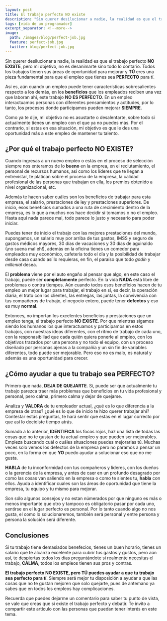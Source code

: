 ```yaml
---
layout: post
title: El trabajo perfecto NO existe
description: "Sin querer desilucionar a nadie, la realidad es que el trabajo perfecto NO EXISTE, pero mi objetivo, no es desanimarte sino todo lo contario. Todos los trabajos tienen sus áreas de oportunidad para mejorar y TÚ eres una pieza fundamental para que el empleo que tienes sea PERFECTO para tí."
tags: [vida de un programador]
excerpt_separator: <!--more-->
image:
  path: /images/blog/perfect-job.jpg
  feature: perfect-job.jpg
  twitter: blog/perfect-job.jpg
---
```


Sin querer desilucionar a nadie, la realidad es que el trabajo perfecto **NO EXISTE**, pero mi objetivo, no es desanimarte sino todo lo contario. Todos los trabajos tienen sus áreas de oportunidad para mejorar y **TÚ** eres una pieza fundamental para que el empleo que tienes sea **PERFECTO** para tí.

<!--more-->

Así es, aún cuando un empleo puede tener características sobresalientes respecto a los demás, en los **beneficios** que los empleados reciben una vez que laboran ahí, este trabajo **NO ES PERFECTO**. En un empleo interactuamos personas con diferentes pensamientos y actitudes, por lo tanto, los procesos donde participamos pueden mejorar **SIEMPRE**.

Como ya te dije, mi objetivo no es asustarte o desalentarte, sobre todo si actualmente tienes un empleo con el que ya no puedes más. Por el contrario, si estas en esa situación, mi objetivo es que le des una oportunidad más a este empleo de mantener tu talento.

## ¿Por qué el trabajo perfecto NO EXISTE?

Cuando ingresas a un nuevo empleo o estás en el proceso de selección siempre nos enteramos de lo **bueno** en la emprea, en el reclutamiento, el personal de recursos humanos, así como los líderes que te llegan a entrevistar, te platican sobre el proceso de la empresa, la calidad profesional de las personas que trabajan en ella, los premios obtenido a nivel organizacional, etc.

Además te hacen saber cuáles son los beneficios de trabajar para esta empresa, el salario, prestaciones de ley y prestaciones superiores. De inicio, esos beneficios sumados a una ruta de crecimiento dentro de la empresa, es lo que a muchos nos hace decidir si tomamos o no el empleo. Hasta aquí nada parece mal, todo parece lo justo y necesario para poder iniciar.

Puedes tener de inicio el trabajo con las mejores prestaciones del mundo, supongamos, un salario muy por arriba de tus gastos, IMSS y seguro de gastos médicos mayores, 30 días de vacaciones y 30 días de aguinaldo (¡no suena mal eh!), además en la oficina tienes un comedor para empleados muy económico, cafetería todo el día y la posibilidad de trabajar desde casa cuando así lo requieras, en fin, el paraíso que todo *godín* y *millenial* desea.

El **problema** viene por el auto engaño al pensar que algo, en este caso el trabajo, puede ser **completamente** perfecto. En la vida **NADA** está libre de problemas o contra tiempos. Aún cuando todos esos beneficios hacen de tu empleo un mejor lugar para trabajar, el trabajo en sí, es decir, la operación diaria, el trato con los clientes, las entregas, las juntas, la convivencia con tus compañeros de trabajo, el negocio entero, puede tener **defectos** y eso es muy **normal**.

Entonces, no importan los excelentes beneficios y prestaciones que un empleo tenga, el trabajo perfecto **NO EXISTE**. Por que mientras sigamos siendo los humanos los que interactuamos y participamos en estos trabajos, con nuestras ideas diferentes, con el ritmo de trabajo de cada uno, con la responasibiliad que cada quién quiera ponerle al empleo, con los objetivos trazados por una persona y no todo el equipo, con un proceso diseñado por personas ajenas a la compañía y un sin fin de variables diferentes, todo puede ser mejorable. Pero eso no es malo, es natural y además es una oportunidad para crecer.

## ¿Cómo ayudar a que tu trabajo sea PERFECTO?

Primero que nada, **DEJA DE QUEJARTE**. Si, puede ser que actualmente tu trabajo parezca traer más problemas que beneficios en tu vida profesional y personal, pero calma, primero calma y dejar de quejarse.

Analiza y **VALORA** de tu empleador actual, ¿qué es lo que diferencia a la empresa de otras? ¿qué es lo que de inicio te hizo querer trabajar ahí? Contestar estás preguntas, te hará sentir que estas en el lugar correcto por que así lo decidiste tiempo atrás.

Sumado a lo anterior, **IDENTIFICA** los focos rojos, haz una lista de todas las cosas que no te gustan de tu actual empleo y que pueden ser mejorables. Empieza buscando cuál o cuáles situaciones puedes mejorarlas tú. Muchas veces solo vemos los defectos de la empresa pero no paramos a pensar un poco, en la forma en que **YO** puedo ayudar a solucionar eso que no me gusta.

**HABLA** de tu inconformidad con tus compañeros y líderes, con los dueños o la gerencia de la empresa, y antes de caer en un profundo desagrado por como las cosas van saliendo en la empresa o como te sientes tu, **habla** con ellos. Ayuda a identificar cuales son las áreas de oportunidad que tiene la empresa, tu equipo y tu mismo para mejorar.

Son sólo algunos consejos y no estan númerados por que ninguno es más o menos importante que otro y tampoco es obligatorio pasar por cada uno, sentirse en el lugar perfecto es personal. Por lo tanto cuando algo no nos gusta, el como lo solucionaremos, también será personal y entre persona y persona la solución será diferente.

## Conclusiones

Si tu trabajo tiene demasiados benefecios, tienes un buen horario, tienes un salario que te alcanza excelente para cubrir tus gastos y gustos, pero aún así, te despiertas todos los días preguntándote si realmente necesitas el trabajo, **CALMA**, todos los empleos tienen sus pros y contras.

**El trabajo perfecto NO EXISTE, pero TÚ puedes ayudar a que tu trabajo sea perfecto para tí**. Siempre será mejor tu disposición a ayudar a que las cosas que no te gustan mejoren que solo quejarte, pues de antemano ya sabes que en todos los empleos hay complicaciones.

Recuerda que puedes dejarme un comentario para saber tu punto de vista, se vale que creas que si existe el trabajo perfecto y debatir. Te invito a compartir este artículo con las personas que puedan tener interés en este tema.